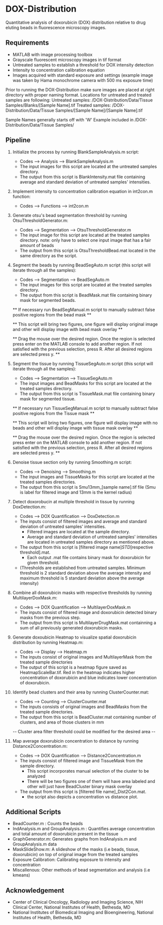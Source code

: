 # DOX-Distribution
Quantitative analysis of doxorubicin (DOX) distribution relative to drug eluting beads in fluorescence microscopy images.

## Requirements
- MATLAB with image processing toolbox
- Grayscale fluorescent microscopy images in tif format
- Untreated samples to establish a threshold for DOX intensity detection
- Intensity to concentration calibration equation 
- Images acquired with standard exposure and settings
  (example image was taken by Hama monochrome camera with 500 ms exposure time)

Prior to running the DOX-Distribution make sure images are placed at right directory with proper naming format.
Locations for untreated and treated samples are following:
Untreated samples: /DOX-Distribution/Data/Tissue Samples/Blanks/[Sample Name].tif
Treated samples: /DOX-Distribution/Data/Tissue Samples/[Sample Name]/[Sample Name].tif

Sample Names generally starts off with 'W' 
Example included in /DOX-Distribution/Data/Tissue Samples/


## Pipeline
1. Initialize the process by running BlankSampleAnalysis.m script:
    * Codes --> Analysis --> BlankSampleAnalysis.m
    * The input images for this script are located at the untreated samples directory.
    * The output from this script is BlankIntensity.mat file containing average and standard deviation of untreated samples' intensities.
    
    
2. Implement intensity to concentration calibration equation in int2con.m function:
    * Codes --> Functions --> int2con.m
    
    
3. Generate otsu's bead segmentation threshold by running OtsuThresholdGenerator.m:
    * Codes --> Segmentation --> OtsuThresholdGenerator.m
    * The input image for this script are located at the treated samples directory.
        note: only have to select one input image that has a fair amount of beads
    * The output from this script is OtsuThresholdBead.mat located in the same directory as the script.
    
    
4. Segment the beads by running BeadSegAuto.m script (this script will iterate through all the samples):
    * Codes --> Segmentation --> BeadSegAuto.m
    * The input images for this script are located at the treated samples directory.
    * The output from this script is BeadMask.mat file containing binary mask for segmented beads.
    
    ** If necessary run BeadSegManual.m script to manually subtract false positive regions from the bead mask **
    
    ** This script will bring two figures, one figure will display original image and other will display image with bead mask overlay **
    
    ** Drag the mouse over the desired region. Once the region is selected press enter on the MATLAB console to add another region. If not satisfied with the previous selection, press R. After all desired regions are selected press y. **
   
   
5. Segment the tissue by running TissueSegAuto.m script (this script will iterate through all the samples):
    * Codes --> Segmentation --> TissueSegAuto.m
    * The input images and BeadMasks for this script are located at the treated samples directory.
    * The output from this script is TissueMask.mat file containing binary mask for segmented tissue.
    
    ** If necessary run TissueSegManual.m script to manually subtract false positive regions from the Tissue mask **
    
    ** This script will bring two figures, one figure will display image with no beads and other will display image with tissue mask overlay **
    
    ** Drag the mouse over the desired region. Once the region is selected press enter on the MATLAB console to add another region. If not satisfied with the previous selection, press R. After all desired regions are selected press y. **


6. Denoise tissue section only by running Smoothing.m script:
    * Codes --> Denoising --> Smoothing.m
    * The input images and TissueMasks for this script are located at the treated samples directories.
    * The output from this script is Smu13mm_[sample name].tif file (Smu is label for filtered image and 13mm is the kernel radius)
    
    
7. Detect doxorobucin at multiple threshold in tissue by running DoxDetection.m:
    * Codes --> DOX Quantification --> DoxDetection.m
    * The inputs consist of filtered images and average and standard deviation of untreated samples' intensities.
         - Filtered images are located at the sample directory.
         - Average and standard deviation of untreated samples' intensities are located in untreated samples directory as mentioned above.
    * The output from this script is [filtered image name]_STD_[respective threshold].mat.
        - Each output .mat file contains binary mask for doxorubicin for given threshold.
    * (Thresholds are established from untreated samples. Minimum threshold is 2 standard deviation above the average intensity and maximum threshold is 5 standard deviation above the average intensity)
    
    
8. Combine all doxorubicin masks with respective thresholds by running MultilayerDoxMask.m:
    * Codes --> DOX Quantification --> MultilayerDoxMask.m
    * The inputs consist of filtered image and doxorubicin detected binary masks from the previous step.
    * The output from this script is MultilayerDrugMask.mat containning a sum of all previously generated doxorubicin masks.
    
    
9. Generate doxoubicin Heatmap to visualize spatial doxorubicin distribution by running Heatmap.m:
    * Codes --> Display --> Heatmap.m
    * The inputs consist of original images and MultilayerMask from the treated sample directories
    * The output of this script is a heatmap figure saved as HeatmapScaleBar.tif. Red in the heatmap indicates higher concentration of doxorubicin and blue indicates lower concentration of doxorubicin.
    
    
10. Identify bead clusters and their area by running ClusterCounter.mat:
    * Codes --> Counting --> ClusterCounter.mat
    * The inputs consists of original images and BeadMasks from the treated sample directories.
    * The output from this script is BeadCluster.mat containing number of clusters, and area of those clusters in mm
    
    -- Cluster area filter threshold could be modified for the desired area --
    
    
11. Map average doxorubicin concentration to distance by running Distance2Concentration.m:
    * Codes --> DOX Quantification --> Distance2Concentration.m
    * The inputs consist of filtered image and TissueMask from the sample directory.
        - This script incorporates manual selection of the cluster to be analyzed
        - There will be two figures one of them will have area labeled and other will just have BeadCluster binary mask overlay
    * The output from this script is [filtered file name]_Dist2Con.mat.
        - the script also depicts a concentration vs distance plot.
    
    
    
## Additional Scripts
- BeadCounter.m : Counts the beads
- IndAnalysis.m and GroupAnalysis.m : Quantifies average concentration and total amount of doxorubicin present in the tissue
- GraphGenerator.m: Generates graphs from IndAnalysis.m and GroupAnalysis.m data
- MaskSlideShow.m: A slideshow of the masks (i.e beads, tissue, doxorubicin) on top of original image from the treated samples
- Exposure Calibration: Calibrating exposure to intensity and concentration
- Miscallenous: Other methods of bead segmentation and analysis (i.e kmeans)


## Acknowledgement
* Center of Clinical Oncology, Radiology and Imaging Science, NIH Clinical Center, National Institutes of Health, Bethesda, MD
* National Institutes of Biomedical Imaging and Bioengineering, National Institutes of Health, Bethesda, MD


    
    
